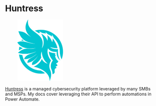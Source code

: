 # Huntress

<figure><img src="../../.gitbook/assets/Huntress Logo.png" alt="" width="150"><figcaption></figcaption></figure>

[Huntress](https://www.huntress.com/) is a managed cybersecurity platform leveraged by many SMBs and MSPs. My docs cover leveraging their API to perform automations in Power Automate.&#x20;
